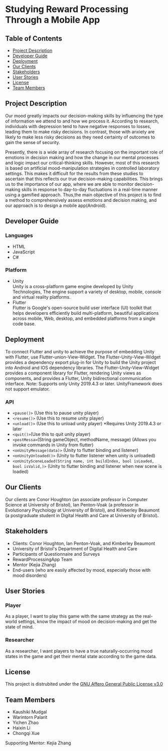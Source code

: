 # Studying Reward Processing Through a Mobile App

## Table of Contents
- [Project Description](#project-description)
- [Developer Guide](#Developer-Guide)
- [Deployment](#Deployment)
- [Our Clients](#our-clients)
- [Stakeholders](#stakeholders)
- [User Stories](#user-stories)
- [License](#license)
- [Team Members](#team-members)

## Project Description
Our mood greatly impacts our decision-making skills by influencing the type of information we attend to and how we process it. According to research, individuals with depression tend to have negative responses to losses, leading them to make risky decisions. In contrast, those with anxiety are likely to make less risky decisions as they need certainty of outcomes to gain the sense of security.

Presently, there is a wide array of research focusing on the important role of emotions in decision making and how the change in our mental processes and logic impact our critical-thinking skills. However, most of this research is based on artificial mood-manipulation strategies in controlled laboratory settings. This makes it difficult for the results from these studies to ascertain that this reflects our true decision-making capabilities. This brings us to the importance of our app, where we are able to monitor decision-making skills in response to day-to-day fluctuations in a real-time manner using a gamified approach. Thus,the main objective of this project is to find a method to comprehensively assess emotions and decision making, and our approach is to design a mobile app(Android).

## Developer Guide
### Languages
* HTML
* JavaScript
* C#
### Platform
* Unity  
  Unity is a cross-platform game engine developed by Unity Technologies, The engine support a variety of desktop, mobile, console and virtual reality platforms. 
* Flutter  
  Flutter is Google's open-source build user interface (UI) toolkit that helps developers efficiently build multi-platform, beautiful applications across mobile, Web, desktop, and embedded platforms from a single code base.

## Deployment
To connect Flutter and unity to achieve the purpose of embedding Unity with Flutter, use Flutter-union-View-Widget.
The Flutter-Unity-View-Widget provides a dependency export plug-in for Unity to build the Unity project into Android and IOS dependency libraries. The Flutter-Unity-View-Widget provides a component library for Flutter, rendering Unity views as components, and provides a Flutter, Unity bidirectional communication interface.
Note: Supports only Unity 2019.4.3 or later. UnityFramework does not support emulator.

### API
* `<pause()>` (Use this to pause unity player)
* `<resume()>` (Use this to resume unity player)
* `<unload()>` (Use this to unload unity player) *Requires Unity 2019.4.3 or later
* `<quit()>`(Use this to quit unity player)
* `<postMessa>`(String gameObject, methodName, message) (Allows you invoke commands in Unity from flutter)
* `<onUnityMessage(data)>` (Unity to flutter binding and listener)
* `<onUnityUnloaded()>` (Unity to flutter listener when unity is unloaded)
* `<onUnitySceneLoaded(String name, int buildIndex, bool isLoaded, bool isValid,)>` (Unity to flutter binding and listener when new scene is loaded)


## Our Clients
Our clients are Conor Houghton (an associate professor in Computer Science at University of Bristol), Ian Penton-Voak (a professor in Evolutionary Psychology at University of Bristol), and Kimberley Beaumont (a postgraduate student in Digital Health and Care at University of Bristol).

## Stakeholders
- Clients: Conor Houghton, Ian Penton-Voak, and Kimberley Beaumont
- University of Bristol's Department of Digital Health and Care
- Participants of Questionnaire and Surveys
- RewardProcessingApp Team
- Mentor (Kejia Zhang)
- End-users (who are easily affected by mood, especially those with mood disorders)

## User Stories
### Player
As a player, I want to play this game with the same strategy as the real-world settings, know the impact of mood on decision-making and get the state of mind.

### Researcher
As a researcher, I want players to have a true naturally-occurring mood states in the game and get their mental state according to the game data.

## License
This project is distrubited under the [GNU Affero General Public License v3.0](LICENSE.txt)

## Team Members
- Kaushiki Mudgal
- Warintorn Palarit
- Yichen Zhao
- Haixin Li
- Chongqi Xue

Supporting Mentor: Kejia Zhang
